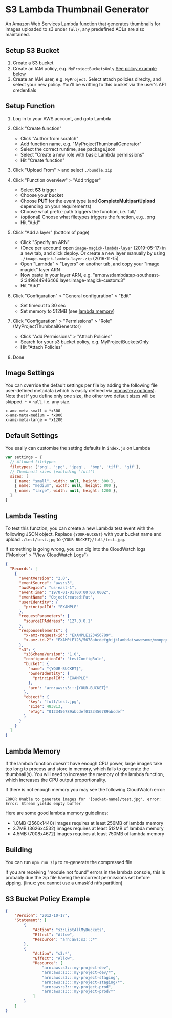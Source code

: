 # S3 Lambda Thumbnail Generator

An Amazon Web Services Lambda function that generates thumbnails for images uploaded to s3 under `full/`, any predefined ACLs are also maintained.

## Setup S3 Bucket

1. Create a S3 bucket
2. Create an IAM policy, e.g. `MyProjectBucketsOnly` [See policy example below](#s3-bucket-policy-example)
1. Create an IAM user, e.g. `MyProject`. Select attach policies direclty, and select your new policy. You'll be writting to this bucket via the user's API credentials

## Setup Function

1. Log in to your AWS account, and goto Lambda
2. Click "Create function"
    - Click "Author from scratch"
    - Add function name, e.g. "MyProjectThumbnailGenerator"
    - Select the correct runtime, see package.json
    - Select "Create a new role with basic Lambda permissions"
    - Hit "Create function"
    
3. Click "Upload From" > and select `./bundle.zip`
3. Click "Function overview" > "Add trigger"
    - Select **S3** trigger
    - Choose your bucket
    - Choose **PUT** for the event type (and **CompleteMultipartUpload** depending on your requirements)
    - Choose what prefix-path triggers the function, i.e. full/
    - (optional) Choose what filetypes triggers the function, e.g. .png
    - Hit "Add"
4. Click "Add a layer" (bottom of page)
    - Click "Specify an ARN"
    - (Once per account) open [`image-magick-lambda-layer`](https://serverlessrepo.aws.amazon.com/applications/us-east-1/145266761615/image-magick-lambda-layer) (2019-05-17) in a new tab, and click deploy. Or create a new layer manually by using `./image-magick-lambda-layer.zip` (2019-11-15)
    - Open "Lambda" > "Layers" on another tab, and copy your "image magick" layer ARN
    - Now paste in your layer ARN, e.g. "arn:aws:lambda:ap-southeast-2:349844946466:layer:image-magick-custom:3"
    - Hit "Add"
5. Click "Configuration" > "General configuration" > "Edit"
    - Set timeout to 30 sec
    - Set memory to 512MB (see [lambda memory](#lambda-memory))
5. Click "Configuration" > "Permissions" > "Role" (MyProjectThumbnailGenerator)
    - Click "Add Permissions" > "Attach Policies"
    - Search for your s3 bucket policy, e.g. MyProjectBucketsOnly
    - Hit "Attach Policies"
6. Done

## Image Settings

You can override the default settings per file by adding the following file user-defined metadata (which is easily defined via [monastery options](https://boycce.github.io/monastery/image-plugin.html)). Note that if you define only one size, the other two default sizes will be skipped. `*` = `null`, i.e. any size.
```
x-amz-meta-small = *x300
x-amz-meta-medium = *x800
x-amz-meta-large = *x1200
```

## Default Settings

You easily can customise the setting defaults in `index.js` on Lambda
```js
var settings = {
  // Allowed filetypes
  filetypes: ['png', 'jpg', 'jpeg',  'bmp', 'tiff', 'gif'],
  // Thumbnail sizes (excluding 'full')
  sizes: [
    { name: "small", width: null, height: 300 },
    { name: "medium", width: null, height: 800 },
    { name: "large", width: null, height: 1200 },
  ]
}
```

## Lambda Testing

To test this function, you can create a new Lambda test event with the following JSON object. Replace `{YOUR-BUCKET}`
 with your bucket name and upload `./test/test.jpg` to `{YOUR-BUCKET}/full/test.jpg`.
 
If something is going wrong, you can dig into the CloudWatch logs ("Monitor" > "View CloudWatch Logs")

```json
{
  "Records": [
    {
      "eventVersion": "2.0",
      "eventSource": "aws:s3",
      "awsRegion": "us-east-1",
      "eventTime": "1970-01-01T00:00:00.000Z",
      "eventName": "ObjectCreated:Put",
      "userIdentity": {
        "principalId": "EXAMPLE"
      },
      "requestParameters": {
        "sourceIPAddress": "127.0.0.1"
      },
      "responseElements": {
        "x-amz-request-id": "EXAMPLE123456789",
        "x-amz-id-2": "EXAMPLE123/5678abcdefghijklambdaisawesome/mnopqrstuvwxyzABCDEFGH"
      },
      "s3": {
        "s3SchemaVersion": "1.0",
        "configurationId": "testConfigRule",
        "bucket": {
          "name": "{YOUR-BUCKET}",
          "ownerIdentity": {
            "principalId": "EXAMPLE"
          },
          "arn": "arn:aws:s3:::{YOUR-BUCKET}"
        },
        "object": {
          "key": "full/test.jpg",
          "size": 483813,
          "eTag": "0123456789abcdef0123456789abcdef"
        }
      }
    }
  ]
}
```

## Lambda Memory

  If the lambda function doesn't have enough CPU power, large images take too long to process and store in memory, which fails to generate the thumbnail(s). You will need to increase the memory of the lambda function, which increases the CPU output proportionality.
  
  If there is not enough memory you may see the following CloudWatch error:
  
  `ERROR Unable to generate images for '{bucket-name}/test.jpg', error: Error: Stream yields empty buffer`
  
  Here are some good lambda memory guidelines:
  
  - 1.0MB (2560x1440) images requires at least 256MB of lambda memory
  - 3.7MB (3626x4532) images requires at least 512MB of lambda memory
  - 4.5MB (7008x4672) images requires at least 750MB of lambda memory

## Building

You can run `npm run zip` to re-generate the compressed file

If you are receiving "module not found" errors in the lambda console, this is probably due the zip file having the incorrect permissions set before zipping. (linux: you cannot use a umask'd ntfs partition)

## S3 Bucket Policy Example
```json
{
    "Version": "2012-10-17",
    "Statement": [
        {
            "Action": "s3:ListAllMyBuckets",
            "Effect": "Allow",
            "Resource": "arn:aws:s3:::*"
        },
        {
            "Action": "s3:*",
            "Effect": "Allow",
            "Resource": [
                "arn:aws:s3:::my-project-dev",
                "arn:aws:s3:::my-project-dev/*",
                "arn:aws:s3:::my-project-staging",
                "arn:aws:s3:::my-project-staging/*",
                "arn:aws:s3:::my-project-prod",
                "arn:aws:s3:::my-project-prod/*"
            ]
        }
    ]
}
```
